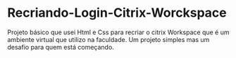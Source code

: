 # Recriando-Login-Citrix-Worckspace
 Projeto básico que usei Html e Css para recriar o citrix Workspace que é um ambiente virtual que utilizo na faculdade. Um projeto simples mas um desafio para quem está começando.

